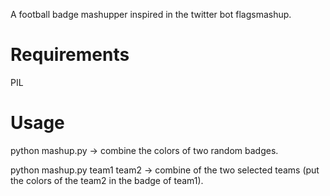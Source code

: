 A football badge mashupper inspired in the twitter bot flagsmashup.

# Requirements

PIL

# Usage

python mashup.py -> combine the colors of two random badges.

python mashup.py team1 team2 -> combine of the two selected teams (put the colors of the team2 in the badge of team1).
